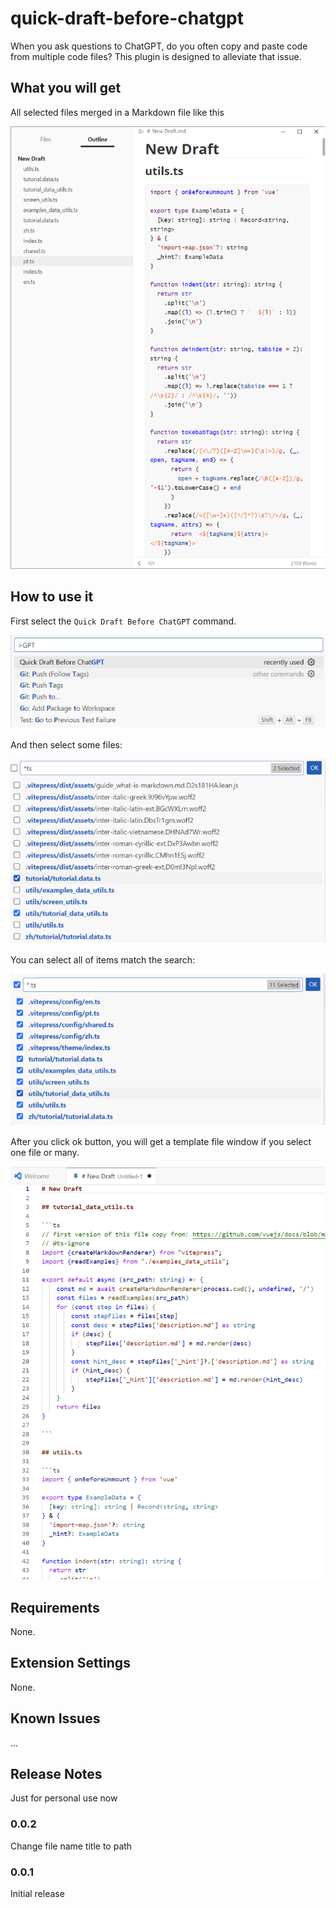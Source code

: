 # quick-draft-before-chatgpt

When you ask questions to ChatGPT, do you often copy and paste code from multiple code files? This plugin is designed to alleviate that issue.

## What you will get

All selected files merged in a Markdown file like this

![All ts files merged in a Markdown file like this](assets/all%20ts%20files%20merged%20in%20a%20tmp%20markdown.png)

## How to use it

First select the `Quick Draft Before ChatGPT` command.

![Select the Command](assets/select%20this%20command.png)

And then select some files:

![Select some files](assets/search%20and%20select%20files.png)

You can select all of items match the search:

![Select all ts files](assets/search%20and%20select%20all%20ts%20files%20in%20projects.png)

After you click ok button, you will get a template file window if you select one file or many.

![Some ts merged in a markdown file](assets/some%20ts%20files%20merged%20shown%20in%20a%20tmp%20window.png)

## Requirements

None.

## Extension Settings

None.

## Known Issues

...

## Release Notes

Just for personal use now

### 0.0.2

Change file name title to path


### 0.0.1

Initial release

